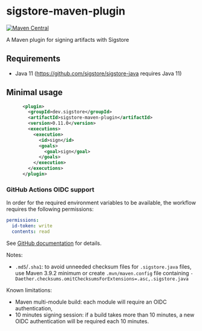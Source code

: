 # sigstore-maven-plugin

[![Maven Central](https://img.shields.io/maven-central/v/dev.sigstore/sigstore-maven-plugin.svg?label=Maven%20Central)](https://central.sonatype.com/artifact/dev.sigstore/sigstore-maven-plugin)

A Maven plugin for signing artifacts with Sigstore


## Requirements

* Java 11 (https://github.com/sigstore/sigstore-java requires Java 11)

## Minimal usage

```xml
      <plugin>
        <groupId>dev.sigstore</groupId>
        <artifactId>sigstore-maven-plugin</artifactId>
        <version>0.11.0</version>
        <executions>
          <execution>
            <id>sign</id>
            <goals>
              <goal>sign</goal>
            </goals>
          </execution>
        </executions>
      </plugin>
```

### GitHub Actions OIDC support

In order for the required environment variables to be available, the workflow requires the following permissions:

```yaml
permissions:
  id-token: write
  contents: read
```

See [GitHub documentation](https://docs.github.com/en/actions/deployment/security-hardening-your-deployments/configuring-openid-connect-in-cloud-providers#adding-permissions-settings) for details.


Notes:

<!-- TBD: (uncomment when gpg adding exclusion from .sigstore.java - GPG: Maven Central publication rules require GPG signing each files: to avoid GPG signing of `.sigstore.json` files, just use version 3.X.X minimum of [maven-gpg-plugin](https://maven.apache.org/plugins/maven-gpg-plugin/). -->
- `.md5`/`.sha1`: to avoid unneeded checksum files for `.sigstore.java` files, use Maven 3.9.2 minimum or create `.mvn/maven.config` file containing `-Daether.checksums.omitChecksumsForExtensions=.asc,.sigstore.java`

Known limitations:

- Maven multi-module build: each module will require an OIDC authentication,
- 10 minutes signing session: if a build takes more than 10 minutes, a new OIDC authentication will be required each 10 minutes.
